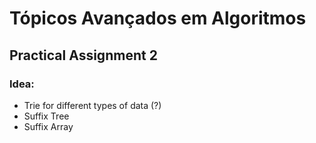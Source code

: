 # Tópicos Avançados em Algoritmos
## Practical Assignment 2

### Idea:
- Trie for different types of data (?)
- Suffix Tree
- Suffix Array
